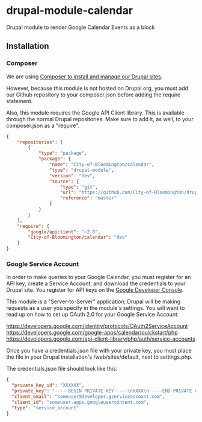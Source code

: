 # drupal-module-calendar
Drupal module to render Google Calendar Events as a block

## Installation
### Composer
We are using [Composer to install and manage our Drupal sites](https://www.drupal.org/docs/develop/using-composer/using-composer-to-manage-drupal-site-dependencies).


However, because this module is not hosted on Drupal.org, you must add our Github repository
to your composer.json before adding the require statement.

Also, this module requires the Google API Client library.  This is available through the normal
Drupal repositories.  Make sure to add it, as well, to your composer.json as a "require".

```json
{
    "repositories": [
        {
            "type": "package",
            "package": {
                "name": "City-of-Bloomington/calendar",
                "type": "drupal-module",
                "version": "dev",
                "source": {
                    "type": "git",
                    "url": "https://github.com/City-of-Bloomington/drupal-module-calendar",
                    "reference": "master"
                }
            }
        }
    ],
    "require": {
        "google/apiclient": "~2.0",
        "City-of-Bloomington/calendar": "dev"
    }
}
```

### Google Service Account
In order to make queries to your Google Calendar, you must register for an API key,
create a Service Account, and download the credentials to your Drupal site.  You
register for API keys on the [Google Developer Console](https://console.developers.google.com).

This module is a "Server-to-Server" application;  Drupal will be making requests as
a user you specify in the module's settings. You will want to read up
on how to set up OAuth 2.0 for your Google Service Account.

https://developers.google.com/identity/protocols/OAuth2ServiceAccount
https://developers.google.com/google-apps/calendar/quickstart/php
https://developers.google.com/api-client-library/php/auth/service-accounts

Once you have a credentials.json file with your private key, you must place the file
in your Drupal installation's /web/sites/default, next to settings.php.

The credentials.json file should look like this:
```json
{
  "private_key_id": "XXXXXX",
  "private_key": "-----BEGIN PRIVATE KEY-----\nXXXX\n-----END PRIVATE KEY-----\n",
  "client_email": "someuser@developer.gserviceaccount.com",
  "client_id": "someuser.apps.googleusercontent.com",
  "type": "service_account"
}
```

